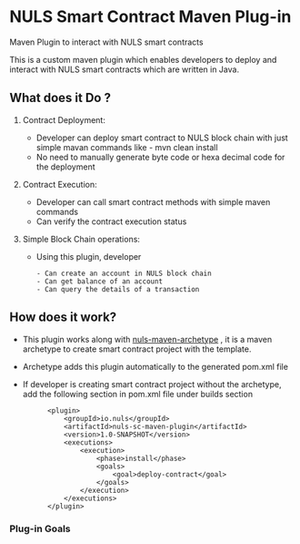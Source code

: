 # NULS Smart Contract Maven Plug-in
Maven Plugin to interact with NULS smart contracts

This is a custom maven plugin which enables developers to deploy and interact with NULS smart contracts which are written in Java.

## What does it Do ?


1. Contract Deployment:
    - Developer can deploy smart contract to NULS block chain with just simple mavan commands like - mvn clean install
    - No need to manually generate byte code or hexa decimal code for the deployment
    
2. Contract Execution:
    - Developer can call smart contract methods with simple maven commands
    - Can verify the contract execution status

3. Simple Block Chain operations:
    - Using this plugin, developer
    
          - Can create an account in NULS block chain
          - Can get balance of an account
          - Can query the details of a transaction
          
## How does it work?

- This plugin works along with [nuls-maven-archetype](https://github.com/naveen7252/nuls-maven-archetype) , it is a maven archetype to   create smart contract project with the template.
- Archetype adds this plugin automatically to the generated pom.xml file
- If developer is creating smart contract project without the archetype, add the following section in pom.xml file under builds section
  
            <plugin>
                <groupId>io.nuls</groupId>
                <artifactId>nuls-sc-maven-plugin</artifactId>
                <version>1.0-SNAPSHOT</version>
                <executions>
                    <execution>
                        <phase>install</phase>
                        <goals>
                            <goal>deploy-contract</goal>
                        </goals>
                    </execution>
                </executions>
            </plugin>
         
        
        

### Plug-in Goals

